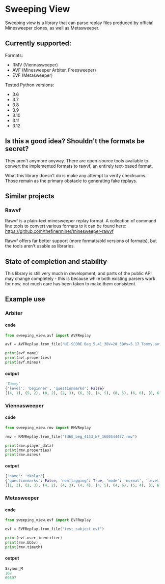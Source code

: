 # Sweeping View

Sweeping view is a library that can parse replay files produced by official
Minesweeper clones, as well as Metasweeper.

## Currently supported:

Formats:
 - RMV (Viennasweeper)
 - AVF (Minesweeper Arbiter, Freesweeper)
 - EVF (Metasweeper)

Tested Python versions:
 - 3.6
 - 3.7
 - 3.8
 - 3.9
 - 3.10
 - 3.11
 - 3.12

## Is this a good idea? Shouldn't the formats be secret?

They aren't anymore anyway. There are open-source tools available to convert
the implemented formats to rawvf, an entirely text-based format.

What this library doesn't do is make any attempt to verify checksums. Those
remain as the primary obstacle to generating fake replays.

## Similar projects

### Rawvf

Rawvf is a plain-text minesweeper replay format. A collection of command line
tools to convert various formats to it can be found here:
https://github.com/thefinerminer/minesweeper-rawvf

Rawvf offers far better support (more formats/old versions of formats), but the
tools aren't usable as libraries.

## State of completion and stability

This library is still very much in development, and parts of the public API may
change completely - this is because while both existing parsers work for now,
not much care has been taken to make them consistent.

## Example use

### Arbiter

#### code
```python
from sweeping_view.avf import AVFReplay

avf = AVFReplay.from_file("HI-SCORE Beg_5.41_3BV=28_3BVs=5.17_Tommy.avf")

print(avf.name)
print(avf.properties)
print(avf.mines)
```

#### output

```python
'Tommy'
{'level': 'beginner', 'questionmarks': False}
[(4, 1), (5, 2), (8, 2), (2, 3), (6, 3), (4, 5), (8, 5), (6, 6), (8, 6), (4, 7)]
```

### Viennasweeper

#### code
```python
from sweeping_view.rmv import RMVReplay

rmv = RMVReplay.from_file("fd60_beg_4153_NF_1600544477.rmv")

print(rmv.player_data)
print(rmv.properties)
print(rmv.mines)
```

#### output

```python
{'name': 'tkolar'}
{'questionmarks': False, 'nonflagging': True, 'mode': 'normal', 'level': 'beginner'}
[(1, 3), (2, 3), (4, 2), (4, 3), (4, 4), (4, 5), (4, 6), (5, 4), (6, 6), (7, 6)]
```

### Metasweeper

#### code
```python
from sweeping_view.evf import EVFReplay

evf = EVFReplay.from_file("test_subject.evf")

print(evf.user_identifier)
print(rmv.bbbv)
print(rmv.timeth)
```

#### output

```python
Szymon_M
167
69597
```
